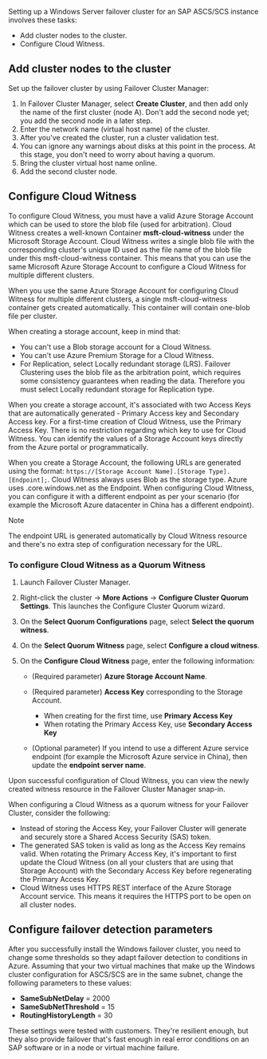 Setting up a Windows Server failover cluster for an SAP ASCS/SCS instance involves these tasks:

- Add cluster nodes to the cluster.
- Configure Cloud Witness.

## Add cluster nodes to the cluster

Set up the failover cluster by using Failover Cluster Manager:

1. In Failover Cluster Manager, select **Create Cluster**, and then add only the name of the first cluster (node A). Don't add the second node yet; you add the second node in a later step.
2. Enter the network name (virtual host name) of the cluster.
3. After you've created the cluster, run a cluster validation test.
4. You can ignore any warnings about disks at this point in the process. At this stage, you don't need to worry about having a quorum.
5. Bring the cluster virtual host name online.
6. Add the second cluster node.

## Configure Cloud Witness

To configure Cloud Witness, you must have a valid Azure Storage Account which can be used to store the blob file (used for arbitration). Cloud Witness creates a well-known Container **msft-cloud-witness** under the Microsoft Storage Account. Cloud Witness writes a single blob file with the corresponding cluster's unique ID used as the file name of the blob file under this msft-cloud-witness container. This means that you can use the same Microsoft Azure Storage Account to configure a Cloud Witness for multiple different clusters.

When you use the same Azure Storage Account for configuring Cloud Witness for multiple different clusters, a single msft-cloud-witness container gets created automatically. This container will contain one-blob file per cluster.

When creating a storage account, keep in mind that:

- You can't use a Blob storage account for a Cloud Witness.
- You can't use Azure Premium Storage for a Cloud Witness.
- For Replication, select Locally redundant storage (LRS). Failover Clustering uses the blob file as the arbitration point, which requires some consistency guarantees when reading the data. Therefore you must select Locally redundant storage for Replication type.

When you create a storage account, it's associated with two Access Keys that are automatically generated - Primary Access key and Secondary Access key. For a first-time creation of Cloud Witness, use the Primary Access Key. There is no restriction regarding which key to use for Cloud Witness. You can identify the values of a Storage Account keys directly from the Azure portal or programmatically.

When you create a Storage Account, the following URLs are generated using the format: `https://[Storage Account Name].[Storage Type].[Endpoint];`. Cloud Witness always uses Blob as the storage type. Azure uses .core.windows.net as the Endpoint. When configuring Cloud Witness, you can configure it with a different endpoint as per your scenario (for example the Microsoft Azure datacenter in China has a different endpoint).

> [!NOTE]
> The endpoint URL is generated automatically by Cloud Witness resource and there's no extra step of configuration necessary for the URL.

### To configure Cloud Witness as a Quorum Witness

1. Launch Failover Cluster Manager.
2. Right-click the cluster -&gt; **More Actions** \-&gt; **Configure Cluster Quorum Settings**. This launches the Configure Cluster Quorum wizard.
3. On the **Select Quorum Configurations** page, select **Select the quorum witness**.
4. On the **Select Quorum Witness** page, select **Configure a cloud witness**.
5. On the **Configure Cloud Witness** page, enter the following information:

     - (Required parameter) **Azure Storage Account Name**.
     - (Required parameter) **Access Key** corresponding to the Storage Account.

         - When creating for the first time, use **Primary Access Key**
         - When rotating the Primary Access Key, use **Secondary Access Key**
     - (Optional parameter) If you intend to use a different Azure service endpoint (for example the Microsoft Azure service in China), then update the **endpoint server name**.

Upon successful configuration of Cloud Witness, you can view the newly created witness resource in the Failover Cluster Manager snap-in.

When configuring a Cloud Witness as a quorum witness for your Failover Cluster, consider the following:

- Instead of storing the Access Key, your Failover Cluster will generate and securely store a Shared Access Security (SAS) token.
- The generated SAS token is valid as long as the Access Key remains valid. When rotating the Primary Access Key, it's important to first update the Cloud Witness (on all your clusters that are using that Storage Account) with the Secondary Access Key before regenerating the Primary Access Key.
- Cloud Witness uses HTTPS REST interface of the Azure Storage Account service. This means it requires the HTTPS port to be open on all cluster nodes.

## Configure failover detection parameters

After you successfully install the Windows failover cluster, you need to change some thresholds so they adapt failover detection to conditions in Azure. Assuming that your two virtual machines that make up the Windows cluster configuration for ASCS/SCS are in the same subnet, change the following parameters to these values:

- **SameSubNetDelay** = 2000
- **SameSubNetThreshold** = 15
- **RoutingHistoryLength** = 30

These settings were tested with customers. They're resilient enough, but they also provide failover that's fast enough in real error conditions on an SAP software or in a node or virtual machine failure.

